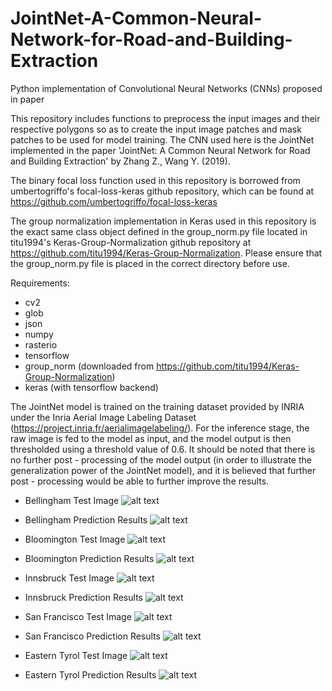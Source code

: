 # JointNet-A-Common-Neural-Network-for-Road-and-Building-Extraction
Python implementation of Convolutional Neural Networks (CNNs) proposed in paper

This repository includes functions to preprocess the input images and their respective polygons so as to create the input image patches 
and mask patches to be used for model training. The CNN used here is the JointNet implemented in the paper 
'JointNet: A Common Neural Network for Road and Building Extraction' by Zhang Z., Wang Y. (2019).

The binary focal loss function used in this repository is borrowed from umbertogriffo's focal-loss-keras github repository, which can 
be found at https://github.com/umbertogriffo/focal-loss-keras

The group normalization implementation in Keras used in this repository is the exact same class object defined in the group_norm.py 
file located in titu1994's Keras-Group-Normalization github repository at https://github.com/titu1994/Keras-Group-Normalization.
Please ensure that the group_norm.py file is placed in the correct directory before use.

Requirements:

- cv2
- glob
- json
- numpy
- rasterio
- tensorflow
- group_norm (downloaded from https://github.com/titu1994/Keras-Group-Normalization)
- keras (with tensorflow backend)



The JointNet model is trained on the training dataset provided by INRIA under the Inria Aerial Image Labeling Dataset (https://project.inria.fr/aerialimagelabeling/). For the inference stage, the raw image is fed to the model as input, and the model output is then thresholded using a threshold value of 0.6. It should be noted that there is no further post - processing of the model output (in order to illustrate the generalization power of the JointNet model), and it is believed that further post - processing would be able to further improve the results.


 - Bellingham Test Image
 ![alt text](https://github.com/ThomasWangWeiHong/JointNet-A-Common-Neural-Network-for-Road-and-Building-Extraction/blob/master/Test%20Images%20and%20Results/bellingham15.jpg)
 
 - Bellingham Prediction Results
 ![alt text](https://github.com/ThomasWangWeiHong/JointNet-A-Common-Neural-Network-for-Road-and-Building-Extraction/blob/master/Test%20Images%20and%20Results/bellingham15_output.jpg)
 
 - Bloomington Test Image
 ![alt text](https://github.com/ThomasWangWeiHong/JointNet-A-Common-Neural-Network-for-Road-and-Building-Extraction/blob/master/Test%20Images%20and%20Results/bloomington17.jpg)
 
 - Bloomington Prediction Results
 ![alt text](https://github.com/ThomasWangWeiHong/JointNet-A-Common-Neural-Network-for-Road-and-Building-Extraction/blob/master/Test%20Images%20and%20Results/bloomington17_output.jpg)
 
 - Innsbruck Test Image
 ![alt text](https://github.com/ThomasWangWeiHong/JointNet-A-Common-Neural-Network-for-Road-and-Building-Extraction/blob/master/Test%20Images%20and%20Results/innsbruck21.jpg)
 
 - Innsbruck Prediction Results
 ![alt text](https://github.com/ThomasWangWeiHong/JointNet-A-Common-Neural-Network-for-Road-and-Building-Extraction/blob/master/Test%20Images%20and%20Results/innsbruck21_output.jpg)
 
 - San Francisco Test Image
 ![alt text](https://github.com/ThomasWangWeiHong/JointNet-A-Common-Neural-Network-for-Road-and-Building-Extraction/blob/master/Test%20Images%20and%20Results/sfo36.jpg)
 
 - San Francisco Prediction Results
 ![alt text](https://github.com/ThomasWangWeiHong/JointNet-A-Common-Neural-Network-for-Road-and-Building-Extraction/blob/master/Test%20Images%20and%20Results/sfo36_output.jpg)
 
 - Eastern Tyrol Test Image
 ![alt text](https://github.com/ThomasWangWeiHong/JointNet-A-Common-Neural-Network-for-Road-and-Building-Extraction/blob/master/Test%20Images%20and%20Results/tyrol-e35.jpg)
 
 - Eastern Tyrol Prediction Results
 ![alt text](https://github.com/ThomasWangWeiHong/JointNet-A-Common-Neural-Network-for-Road-and-Building-Extraction/blob/master/Test%20Images%20and%20Results/tyrol-e35_output.jpg)
